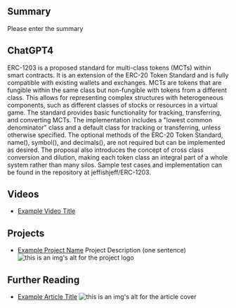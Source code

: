 ## Summary

Please enter the summary

## ChatGPT4

ERC-1203 is a proposed standard for multi-class tokens (MCTs) within smart contracts. It is an extension of the ERC-20 Token Standard and is fully compatible with existing wallets and exchanges. MCTs are tokens that are fungible within the same class but non-fungible with tokens from a different class. This allows for representing complex structures with heterogeneous components, such as different classes of stocks or resources in a virtual game. The standard provides basic functionality for tracking, transferring, and converting MCTs. The implementation includes a "lowest common denominator" class and a default class for tracking or transferring, unless otherwise specified. The optional methods of the ERC-20 Token Standard, name(), symbol(), and decimals(), are not required but can be implemented as desired. The proposal also introduces the concept of cross class conversion and dilution, making each token class an integral part of a whole system rather than many silos. Sample test cases and implementation can be found in the repository at jeffishjeff/ERC-1203.

## Videos

- [Example Video Title](https://www.youtube.com/watch?v=TDGq4aeevgY)

## Projects

- [Example Project Name](https://xxxx.xxx/xxxxx) Project Description (one sentence) ![this is an img's alt for the project logo](https://xxxx.xxx/project-logo.xxx)

## Further Reading

- [Example Article Title](https://xxxx.xxx/xxxxx) ![this is an img's alt for the article cover](https://xxxx.xxx/article-cover.xxx)

